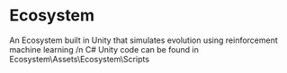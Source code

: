 # Ecosystem
  An Ecosystem built in Unity that simulates evolution using reinforcement machine learning
  /n C# Unity code can be found in Ecosystem\Assets\Ecosystem\Scripts
